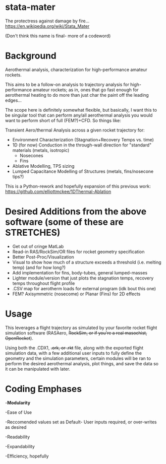 # stata-mater
The protectress against damage by fire... 
https://en.wikipedia.org/wiki/Stata_Mater

(Don't think this name is final- more of a codeword)



# Background
Aerothermal analysis, characterization for high-performance amateur rockets. 

This aims to be a follow-on analysis to trajectory analysis for high-performance amateur rockets; as in, ones that go fast enough for aerothermal heating to do more than just char the paint off the leading edges...

The scope here is definitely somewhat flexible, but basically, I want this to be singular tool that can perform any/all aerothermal analysis you would want to perform short of full (FEM?)+CFD. So things like:

Transient Aero/thermal Analysis across a given rocket trajectory for:
- Environment Characterization (Stagnation+Recovery Temps vs. time)
- 1D (for now) Conduction in the through-wall direction for "standard" materials (metals, isotropic)
  - Nosecones
  - Fins
- Ablative Modelling, TPS sizing
- Lumped Capacitance Modelling of Structures (metals, fins/nosecone tips?) 

This is a Python-rework and hopefully expansion of this previous work: https://github.com/elliottmckee/1DThermal-Ablation


# Desired Additions from the above software (some of these are STRETCHES)
- Get out of cringe MatLab
- Read-in RAS/RockSim/OR files for rocket geometry specification
- Better Post-Proc/Visualization
- Visual to show how much of a structure exceeds a threshold (i.e. melting temp) (and for how long?)
- Add implementation for fins, body-tubes, general lumped-masses
- Lighter module/version that just plots the stagnation temps, recovery temps throughout flight profile
- .CSV map for aerotherm loads for external program (idk bout this one)
- FEM? Axisymmetric (nosecome) or Planar (Fins) for 2D effects



# Usage
This leverages a flight trajectory as simulated by your favorite rocket flight simulation software (RASAero, ~~RockSim, or if you're a real masochist, OpenRocket~~). 

Using both the .CDX1, ~~.ork, or .rkt~~ file, along with the exported flight simulation data, with a few additional user inputs to fully define the geometry and the simulation parameters, certain modules will be ran to perform the desired aerothermal analysis, plot things, and save the data so it can be manipulated with later. 




# Coding Emphases 

-**Modularity**

-Ease of Use

-Reccomended values set as Default- User inputs required, or over-writes as desired

-Readability

-Expandability

-Efficiency, hopefully





















